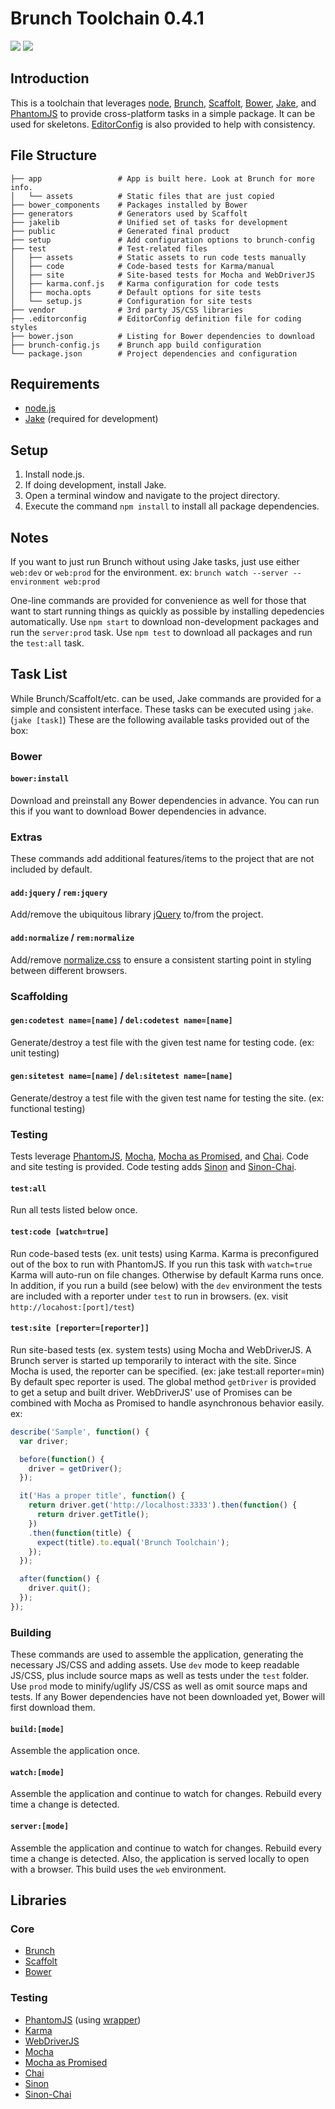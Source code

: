 # Brunch Toolchain 0.4.1

[<img src="https://david-dm.org/jupl/brunch-toolchain.png"/>](https://david-dm.org/jupl/brunch-toolchain)
[<img src="https://david-dm.org/jupl/brunch-toolchain/dev-status.png"/>](https://david-dm.org/jupl/brunch-toolchain#info=devDependencies)


## Introduction

This is a toolchain that leverages [node](http://nodejs.org), [Brunch](http://brunch.io), [Scaffolt](https://github.com/paulmillr/scaffolt), [Bower](http://bower.io/), [Jake](https://github.com/mde/jake), and [PhantomJS](http://phantomjs.org/) to provide cross-platform tasks in a simple package. It can be used for skeletons. [EditorConfig](http://editorconfig.org/) is also provided to help with consistency.


## File Structure

    ├── app                 # App is built here. Look at Brunch for more info.
    │   └── assets          # Static files that are just copied
    ├── bower_components    # Packages installed by Bower
    ├── generators          # Generators used by Scaffolt
    ├── jakelib             # Unified set of tasks for development
    ├── public              # Generated final product
    ├── setup               # Add configuration options to brunch-config
    ├── test                # Test-related files
    │   ├── assets          # Static assets to run code tests manually
    │   ├── code            # Code-based tests for Karma/manual
    │   ├── site            # Site-based tests for Mocha and WebDriverJS
    │   ├── karma.conf.js   # Karma configuration for code tests
    │   ├── mocha.opts      # Default options for site tests
    │   └── setup.js        # Configuration for site tests
    ├── vendor              # 3rd party JS/CSS libraries
    ├── .editorconfig       # EditorConfig definition file for coding styles
    ├── bower.json          # Listing for Bower dependencies to download
    ├── brunch-config.js    # Brunch app build configuration
    └── package.json        # Project dependencies and configuration


## Requirements
- [node.js](http://nodejs.org)
- [Jake](https://github.com/mde/jake#installing-with-npm) (required for development)


## Setup

1. Install node.js.
2. If doing development, install Jake.
4. Open a terminal window and navigate to the project directory.
5. Execute the command `npm install` to install all package dependencies.


## Notes
If you want to just run Brunch without using Jake tasks, just use either `web:dev` or `web:prod` for the environment. ex: `brunch watch --server --environment web:prod`

One-line commands are provided for convenience as well for those that want to start running things as quickly as possible by installing depedencies automatically. Use `npm start` to download non-development packages and run the `server:prod` task. Use `npm test` to download all packages and run the `test:all` task.


## Task List
While Brunch/Scaffolt/etc. can be used, Jake commands are provided for a simple and consistent interface. These tasks can be executed using `jake`. (`jake [task]`) These are the following available tasks provided out of the box:


### Bower

#### `bower:install`
Download and preinstall any Bower dependencies in advance. You can run this if you want to download Bower dependencies in advance.


### Extras
These commands add additional features/items to the project that are not included by default.

#### `add:jquery` / `rem:jquery`
Add/remove the ubiquitous library [jQuery](http://jquery.com/) to/from the project.

#### `add:normalize` / `rem:normalize`
Add/remove [normalize.css](http://necolas.github.io/normalize.css/) to ensure a consistent starting point in styling between different browsers.


### Scaffolding

#### `gen:codetest name=[name]` / `del:codetest name=[name]`
Generate/destroy a test file with the given test name for testing code. (ex: unit testing)

#### `gen:sitetest name=[name]` / `del:sitetest name=[name]`
Generate/destroy a test file with the given test name for testing the site. (ex: functional testing)


### Testing
Tests leverage [PhantomJS](http://phantomjs.org/), [Mocha](http://visionmedia.github.io/mocha/), [Mocha as Promised](https://github.com/domenic/mocha-as-promised), and [Chai](http://chaijs.com/). Code and site testing is provided. Code testing adds [Sinon](http://sinonjs.org/) and [Sinon-Chai](https://github.com/domenic/sinon-chai).

#### `test:all`
Run all tests listed below once.

#### `test:code [watch=true]`
Run code-based tests (ex. unit tests) using Karma. Karma is preconfigured out of the box to run with PhantomJS. If you run this task with `watch=true` Karma will auto-run on file changes. Otherwise by default Karma runs once. In addition, if you run a build (see below) with the `dev` environment the tests are included with a reporter under `test` to run in browsers. (ex. visit `http://locahost:[port]/test`)

#### `test:site [reporter=[reporter]]`
Run site-based tests (ex. system tests) using Mocha and WebDriverJS. A Brunch server is started up temporarily to interact with the site. Since Mocha is used, the reporter can be specified. (ex: jake test:all reporter=min) By default spec reporter is used. The global method `getDriver` is provided to get a setup and built driver. WebDriverJS' use of Promises can be combined with Mocha as Promised to handle asynchronous behavior easily. ex:

```js
describe('Sample', function() {
  var driver;

  before(function() {
    driver = getDriver();
  });

  it('Has a proper title', function() {
    return driver.get('http://localhost:3333').then(function() {
      return driver.getTitle();
    })
    .then(function(title) {
      expect(title).to.equal('Brunch Toolchain');
    });
  });

  after(function() {
    driver.quit();
  });
});
```


### Building
These commands are used to assemble the application, generating the necessary JS/CSS and adding assets. Use `dev` mode to keep readable JS/CSS, plus include source maps as well as tests under the `test` folder. Use `prod` mode to minify/uglify JS/CSS as well as omit source maps and tests. If any Bower dependencies have not been downloaded yet, Bower will first download them.

#### `build:[mode]`
Assemble the application once.

#### `watch:[mode]`
Assemble the application and continue to watch for changes. Rebuild every time a change is detected.

#### `server:[mode]`
Assemble the application and continue to watch for changes. Rebuild every time a change is detected. Also, the application is served locally to open with a browser. This build uses the `web` environment.


## Libraries

### Core
- [Brunch](http://brunch.io)
- [Scaffolt](https://github.com/paulmillr/scaffolt)
- [Bower](http://bower.io/)

### Testing
- [PhantomJS](http://phantomjs.org/) (using [wrapper](https://github.com/Obvious/phantomjs))
- [Karma](http://karma-runner.github.io/)
- [WebDriverJS](https://code.google.com/p/selenium/wiki/WebDriverJs)
- [Mocha](http://visionmedia.github.com/mocha/)
- [Mocha as Promised](https://github.com/domenic/mocha-as-promised)
- [Chai](http://chaijs.com/)
- [Sinon](http://sinonjs.org/)
- [Sinon-Chai](https://github.com/domenic/sinon-chai)
